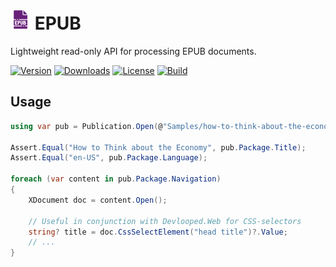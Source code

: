 ![Icon](https://raw.githubusercontent.com/devlooped/epub/main/assets/img/icon.png) EPUB
============

Lightweight read-only API for processing EPUB documents.

[![Version](https://img.shields.io/nuget/v/Devlooped.Epub.svg?color=royalblue)](https://www.nuget.org/packages/Devlooped.Epub)
[![Downloads](https://img.shields.io/nuget/dt/Devlooped.Epub.svg?color=green)](https://www.nuget.org/packages/Devlooped.Epub)
[![License](https://img.shields.io/github/license/devlooped/epub.svg?color=blue)](https://github.com/devlooped/epub/blob/main/license.txt)
[![Build](https://github.com/devlooped/epub/workflows/build/badge.svg?branch=main)](https://github.com/devlooped/epub/actions)

<!-- #content -->
## Usage

```csharp
using var pub = Publication.Open(@"Samples/how-to-think-about-the-economy.epub");

Assert.Equal("How to Think about the Economy", pub.Package.Title);
Assert.Equal("en-US", pub.Package.Language);

foreach (var content in pub.Package.Navigation)
{
    XDocument doc = content.Open();

    // Useful in conjunction with Devlooped.Web for CSS-selectors
    string? title = doc.CssSelectElement("head title")?.Value;
    // ...
}
```

<!-- include https://github.com/devlooped/sponsors/raw/main/footer.md -->